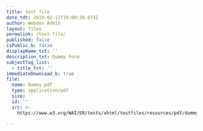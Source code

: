 ```yaml
---
title: test file
date_tdt: 2019-02-11T19:00:38.673Z
author: Webdev Admin
layout: files
permalink: /test-file/
published: false
isPublic_b: false
displayName_txt: ''
description_txt: Dummy Form
subjectTag_list:
  - title_txt: ''
immediateDownload_b: true
file:
  name: Dummy.pdf
  type: application/pdf
  size: ''
  id: ''
  src: >-
    https://www.w3.org/WAI/ER/tests/xhtml/testfiles/resources/pdf/dummy.pdf

---
```

